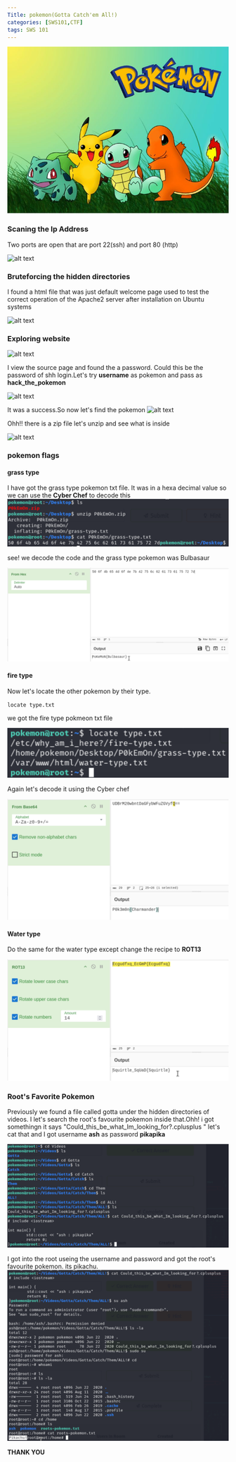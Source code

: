 ```yaml
---
Title: pokemon(Gotta Catch'em All!)
categories: [SWS101,CTF]
tags: SWS 101
---
```

![alt text](../Image/CTF/pokemon/pokemonwall.jpeg)

### Scaning the Ip Address
Two ports are open that are port 22(ssh) and port 80 (http)

![alt text](<../Image/CTF/pokemon/Screenshot 2024-06-06 at 11.55.28 AM.png>) 

### Bruteforcing the hidden directories
I found a html file that was just default welcome page used to test the correct operation of the Apache2 server after installation on Ubuntu systems 

![alt text](<../Image/CTF/pokemon/Screenshot 2024-06-06 at 12.04.57 PM.png>) 

### Exploring website

![alt text](<../Image/CTF/pokemon/Screenshot 2024-06-06 at 11.55.50 AM.png>) 

I view the source page and found the a password.
Could this be the password of shh login.Let's try **username** as pokemon and pass as **hack_the_pokemon**

![alt text](<../Image/CTF/pokemon/Screenshot 2024-06-06 at 12.39.08 PM.png>)

It was a success.So now let's find the pokemon
![alt text](<../Image/CTF/pokemon/Screenshot 2024-06-06 at 12.25.33 PM.png>) 

Ohh!! there is a zip file let's unzip and see what is inside

![alt text](<../Image/CTF/pokemon/Screenshot 2024-06-06 at 12.33.15 PM.png>)

### pokemon flags 
#### grass type 
I have got the grass type pokemon txt file. It was in a hexa decimal value so we can use the **Cyber Chef** to decode this 
![text](../Image/CTF/pokemon/grass.png) 

see! we decode the code and the grass type pokemon was Bulbasaur

![text](../Image/CTF/pokemon/grasspass.png)

#### fire type
Now let's locate the other pokemon by their type.

    locate type.txt

we got the fire type pokmeon txt file 

![alt text](../Image/CTF/pokemon/fire.png)

Again let's decode it using the Cyber chef 

![alt text](../Image/CTF/pokemon/firepass.png)

#### Water type
Do the same for the water type except change the recipe to **ROT13**

![alt text](../Image/CTF/pokemon/water.png)

### Root's Favorite Pokemon
Previously we found a file called gotta under the hidden directories of videos. I let's search the root's favourite pokemon inside that.Ohh! i got somethingn it says "Could_this_be_what_Im_looking_for?.cplusplus
" let's cat that and I got username **ash** as password **pikapika**

![alt text](../Image/CTF/pokemon/Gotta.png)

I got into the root useing the username and password and got the root's favourite pokemon. its pikachu.
![alt text](../Image/CTF/pokemon/root.png)

**THANK YOU**